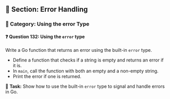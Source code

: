 ## 📘 Section: Error Handling  
### 🔹 Category: Using the error Type  
#### ❓ Question 132: Using the `error` type

Write a Go function that returns an error using the built-in `error` type.

- Define a function that checks if a string is empty and returns an error if it is.
- In `main`, call the function with both an empty and a non-empty string.
- Print the error if one is returned.

🔧 **Task:** Show how to use the built-in `error` type to signal and handle errors in Go.
